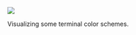 ![](https://db-feed.s3.amazonaws.com/legacy/Screenshot_from_2019_12_29_00_03_19-1577596031454.png)

Visualizing some terminal color schemes.
